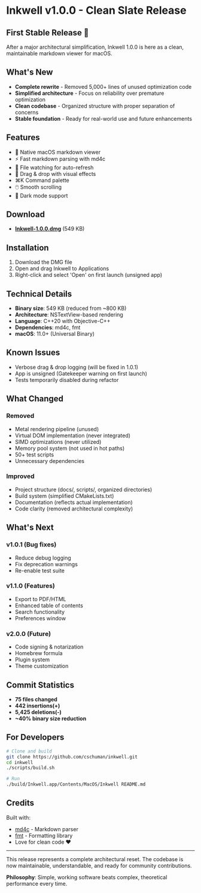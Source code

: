 # Inkwell v1.0.0 - Clean Slate Release

## First Stable Release 🎉

After a major architectural simplification, Inkwell 1.0.0 is here as a clean, maintainable markdown viewer for macOS.

## What's New

- **Complete rewrite** - Removed 5,000+ lines of unused optimization code
- **Simplified architecture** - Focus on reliability over premature optimization  
- **Clean codebase** - Organized structure with proper separation of concerns
- **Stable foundation** - Ready for real-world use and future enhancements

## Features

- 📝 Native macOS markdown viewer
- ⚡ Fast markdown parsing with md4c
- 🔄 File watching for auto-refresh
- 🎯 Drag & drop with visual effects
- ⌘K Command palette
- 🖱️ Smooth scrolling
- 🌙 Dark mode support

## Download

- **[Inkwell-1.0.0.dmg](https://github.com/cschuman/inkwell/releases/download/v1.0.0/Inkwell-1.0.0.dmg)** (549 KB)

## Installation

1. Download the DMG file
2. Open and drag Inkwell to Applications
3. Right-click and select 'Open' on first launch (unsigned app)

## Technical Details

- **Binary size**: 549 KB (reduced from ~800 KB)
- **Architecture**: NSTextView-based rendering
- **Language**: C++20 with Objective-C++
- **Dependencies**: md4c, fmt
- **macOS**: 11.0+ (Universal Binary)

## Known Issues

- Verbose drag & drop logging (will be fixed in 1.0.1)
- App is unsigned (Gatekeeper warning on first launch)
- Tests temporarily disabled during refactor

## What Changed

### Removed
- Metal rendering pipeline (unused)
- Virtual DOM implementation (never integrated)
- SIMD optimizations (never utilized)
- Memory pool system (not used in hot paths)
- 50+ test scripts
- Unnecessary dependencies

### Improved
- Project structure (docs/, scripts/, organized directories)
- Build system (simplified CMakeLists.txt)
- Documentation (reflects actual implementation)
- Code clarity (removed architectural complexity)

## What's Next

### v1.0.1 (Bug fixes)
- Reduce debug logging
- Fix deprecation warnings
- Re-enable test suite

### v1.1.0 (Features)
- Export to PDF/HTML
- Enhanced table of contents
- Search functionality
- Preferences window

### v2.0.0 (Future)
- Code signing & notarization
- Homebrew formula
- Plugin system
- Theme customization

## Commit Statistics

- **75 files changed**
- **442 insertions(+)**
- **5,425 deletions(-)**
- **~40% binary size reduction**

## For Developers

```bash
# Clone and build
git clone https://github.com/cschuman/inkwell.git
cd inkwell
./scripts/build.sh

# Run
./build/Inkwell.app/Contents/MacOS/Inkwell README.md
```

## Credits

Built with:
- [md4c](https://github.com/mity/md4c) - Markdown parser
- [fmt](https://github.com/fmtlib/fmt) - Formatting library
- Love for clean code ❤️

---

This release represents a complete architectural reset. The codebase is now maintainable, understandable, and ready for community contributions.

**Philosophy**: Simple, working software beats complex, theoretical performance every time.